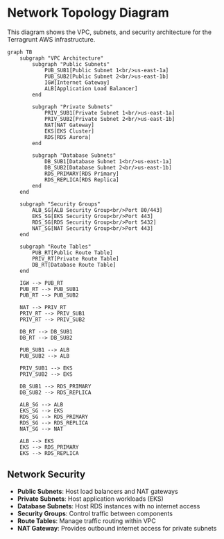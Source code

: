 # Network Topology Diagram

This diagram shows the VPC, subnets, and security architecture for the Terragrunt AWS infrastructure.

```mermaid
graph TB
    subgraph "VPC Architecture"
        subgraph "Public Subnets"
            PUB_SUB1[Public Subnet 1<br/>us-east-1a]
            PUB_SUB2[Public Subnet 2<br/>us-east-1b]
            IGW[Internet Gateway]
            ALB[Application Load Balancer]
        end
        
        subgraph "Private Subnets"
            PRIV_SUB1[Private Subnet 1<br/>us-east-1a]
            PRIV_SUB2[Private Subnet 2<br/>us-east-1b]
            NAT[NAT Gateway]
            EKS[EKS Cluster]
            RDS[RDS Aurora]
        end
        
        subgraph "Database Subnets"
            DB_SUB1[Database Subnet 1<br/>us-east-1a]
            DB_SUB2[Database Subnet 2<br/>us-east-1b]
            RDS_PRIMARY[RDS Primary]
            RDS_REPLICA[RDS Replica]
        end
    end
    
    subgraph "Security Groups"
        ALB_SG[ALB Security Group<br/>Port 80/443]
        EKS_SG[EKS Security Group<br/>Port 443]
        RDS_SG[RDS Security Group<br/>Port 5432]
        NAT_SG[NAT Security Group<br/>Port 443]
    end
    
    subgraph "Route Tables"
        PUB_RT[Public Route Table]
        PRIV_RT[Private Route Table]
        DB_RT[Database Route Table]
    end
    
    IGW --> PUB_RT
    PUB_RT --> PUB_SUB1
    PUB_RT --> PUB_SUB2
    
    NAT --> PRIV_RT
    PRIV_RT --> PRIV_SUB1
    PRIV_RT --> PRIV_SUB2
    
    DB_RT --> DB_SUB1
    DB_RT --> DB_SUB2
    
    PUB_SUB1 --> ALB
    PUB_SUB2 --> ALB
    
    PRIV_SUB1 --> EKS
    PRIV_SUB2 --> EKS
    
    DB_SUB1 --> RDS_PRIMARY
    DB_SUB2 --> RDS_REPLICA
    
    ALB_SG --> ALB
    EKS_SG --> EKS
    RDS_SG --> RDS_PRIMARY
    RDS_SG --> RDS_REPLICA
    NAT_SG --> NAT
    
    ALB --> EKS
    EKS --> RDS_PRIMARY
    EKS --> RDS_REPLICA
```

## Network Security

- **Public Subnets**: Host load balancers and NAT gateways
- **Private Subnets**: Host application workloads (EKS)
- **Database Subnets**: Host RDS instances with no internet access
- **Security Groups**: Control traffic between components
- **Route Tables**: Manage traffic routing within VPC
- **NAT Gateway**: Provides outbound internet access for private subnets
